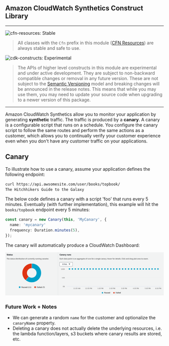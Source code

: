 ## Amazon CloudWatch Synthetics Construct Library

<!--BEGIN STABILITY BANNER-->
---

![cfn-resources: Stable](https://img.shields.io/badge/cfn--resources-stable-success.svg?style=for-the-badge)

> All classes with the `Cfn` prefix in this module ([CFN Resources](https://docs.aws.amazon.com/cdk/latest/guide/constructs.html#constructs_lib)) are always stable and safe to use.

![cdk-constructs: Experimental](https://img.shields.io/badge/cdk--constructs-experimental-important.svg?style=for-the-badge)

> The APIs of higher level constructs in this module are experimental and under active development. They are subject to non-backward compatible changes or removal in any future version. These are not subject to the [Semantic Versioning](https://semver.org/) model and breaking changes will be announced in the release notes. This means that while you may use them, you may need to update your source code when upgrading to a newer version of this package.

---
<!--END STABILITY BANNER-->

Amazon CloudWatch Synthetics allow you to monitor your application by generating **synthetic** traffic. The traffic is produced by a **canary**. A canary is a configurable script that runs on a schedule. You configure the canary script to follow the same routes and perform the same actions as a customer, which allows you to continually verify your customer experience even when you don't have any customer traffic on your applications.

## Canary

To illustrate how to use a canary, assume your application defines the following endpoint:

```bash
curl https://api.awsomesite.com/user/books/topbook/
The Hitchhikers Guide to the Galaxy

```

The below code defines a canary with a script 'foo' that runs every 5 minutes. Eventually (with further implementation), this example will hit the `books/topbook` endpoint every 5 minutes:

```ts
const canary = new Canary(this, 'MyCanary', {
  name: 'mycanary'
  frequency: Duration.minutes(5),
});
```

The canary will automatically produce a CloudWatch Dashboard:

![UI Screenshot](images/ui-screenshot.png)
  
### Future Work + Notes

- We can generate a random `name` for the customer and optionalize the `canaryName` property.
- Deleting a canary does not actually delete the underlying resources, i.e. the lambda function/layers, s3 buckets where canary results are stored, etc.

